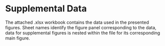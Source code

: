 Supplemental Data
=================

The attached .xlsx workbook contains the data used in the presented figures.  Sheet names identify the figure panel corresponding to the data, data for supplemental figures is nested within the file for its corresponding main figure.
